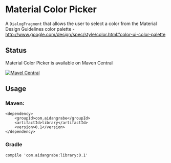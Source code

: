 Material Color Picker
=====================

A `DialogFragment` that allows the user to select a color from the Material
Design Guidelines color palette - http://www.google.com/design/spec/style/color.html#color-ui-color-palette

## Status

Material Color Picker is available on Maven Central

[![Mavel Central](https://maven-badges.herokuapp.com/maven-central/com.aidangrabe/library/badge.png)](http://search.maven.org/#artifactdetails%7Ccom.aidangrabe%7Clibrary%7C0.1%7Caar)

## Usage

### Maven:
```
<dependency>
    <groupId>com.aidangrabe</groupId>
    <artifactId>library</artifactId>
    <version>0.1</version>
</dependency>
```

### Gradle

```
compile 'com.aidangrabe:library:0.1'
```
